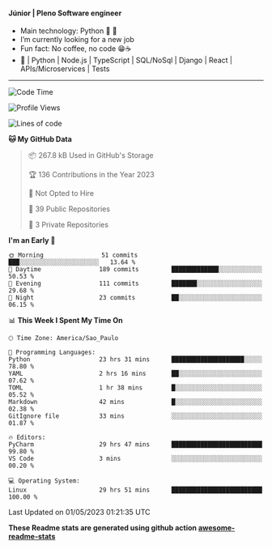 #### Júnior | Pleno Software engineer 

- Main technology: Python 🐍 💖
- I’m currently looking for a new job
- Fun fact: No coffee, no code 😁☕
- 📖 | Python | Node.js | TypeScript | SQL/NoSql | Django | React | APIs/Microservices | Tests 
---
<!--START_SECTION:waka-->
![Code Time](http://img.shields.io/badge/Code%20Time-749%20hrs%2032%20mins-blue)

![Profile Views](http://img.shields.io/badge/Profile%20Views-0-blue)

![Lines of code](https://img.shields.io/badge/From%20Hello%20World%20I%27ve%20Written-10.6%20million%20lines%20of%20code-blue)

**🐱 My GitHub Data** 

> 📦 267.8 kB Used in GitHub's Storage 
 > 
> 🏆 136 Contributions in the Year 2023
 > 
> 🚫 Not Opted to Hire
 > 
> 📜 39 Public Repositories 
 > 
> 🔑 3 Private Repositories 
 > 
**I'm an Early 🐤** 

```text
🌞 Morning                51 commits          ███░░░░░░░░░░░░░░░░░░░░░░   13.64 % 
🌆 Daytime                189 commits         █████████████░░░░░░░░░░░░   50.53 % 
🌃 Evening                111 commits         ███████░░░░░░░░░░░░░░░░░░   29.68 % 
🌙 Night                  23 commits          ██░░░░░░░░░░░░░░░░░░░░░░░   06.15 % 
```


📊 **This Week I Spent My Time On** 

```text
🕑︎ Time Zone: America/Sao_Paulo

💬 Programming Languages: 
Python                   23 hrs 31 mins      ████████████████████░░░░░   78.80 % 
YAML                     2 hrs 16 mins       ██░░░░░░░░░░░░░░░░░░░░░░░   07.62 % 
TOML                     1 hr 38 mins        █░░░░░░░░░░░░░░░░░░░░░░░░   05.52 % 
Markdown                 42 mins             █░░░░░░░░░░░░░░░░░░░░░░░░   02.38 % 
GitIgnore file           33 mins             ░░░░░░░░░░░░░░░░░░░░░░░░░   01.87 % 

🔥 Editors: 
PyCharm                  29 hrs 47 mins      █████████████████████████   99.80 % 
VS Code                  3 mins              ░░░░░░░░░░░░░░░░░░░░░░░░░   00.20 % 

💻 Operating System: 
Linux                    29 hrs 51 mins      █████████████████████████   100.00 % 
```


 Last Updated on 01/05/2023 01:21:35 UTC
<!--END_SECTION:waka-->

**These Readme stats are generated using github action [awesome-readme-stats](https://github.com/anmol098/waka-readme-stats)**
